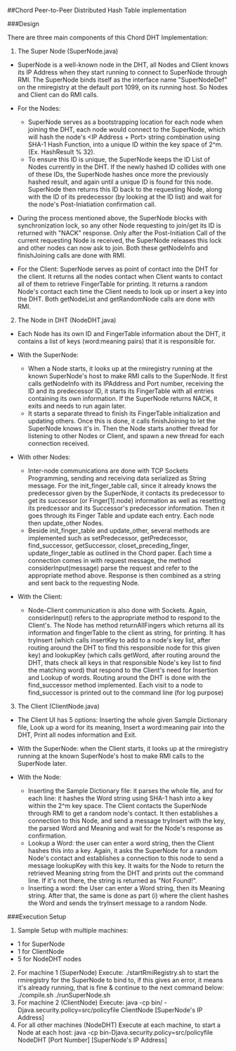 ##Chord Peer-to-Peer Distributed Hash Table implementation

###Design

There are three main components of this Chord DHT Implementation:

1. The Super Node (SuperNode.java)
  * SuperNode is a well-known node in the DHT, all Nodes and Client knows its IP Address when they start running to connect to SuperNode through RMI. The SuperNode binds itself as the interface name "SuperNodeDef" on the rmiregistry at the default port 1099, on its running host. So Nodes and Client can do RMI calls. 

  * For the Nodes: 
    * SuperNode serves as a bootstrapping location for each node when joining the DHT, each node would connect to the SuperNode, which will hash the node's <IP Address + Port> string combination using SHA-1 Hash Function, into a unique ID within the key space of 2^m. (Ex. HashResult % 32). 
    * To ensure this ID is unique, the SuperNode keeps the ID List of Nodes currently in the DHT. If the newly hashed ID collides with one of these IDs, the SuperNode hashes once more the previously hashed result, and again until a unique ID is found for this node. SuperNode then returns this ID back to the requesting Node, along with the ID of its predecessor (by looking at the ID list) and wait for the node's Post-Iniatiation confirmation call.

  * During the process mentioned above, the SuperNode blocks with synchronization lock, so any other Node requesting to join/get its ID is returned with "NACK" response. Only after the Post-Initiation Call of the current requesting Node is received, the SuperNode releases this lock and other nodes can now ask to join. Both these getNodeInfo and finishJoining calls are done with RMI.

  * For the Client: SuperNode serves as point of contact into the DHT for the client. It returns all the nodes contact when Client wants to contact all of them to retrieve FingerTable for printing. It returns a random Node's contact each time the Client needs to look up or insert a key into the DHT. Both getNodeList and getRandomNode calls are done with RMI.
    
2. The Node in DHT (NodeDHT.java)

  * Each Node has its own ID and FingerTable information about the DHT, it contains a list of keys (word:meaning pairs) that it is responsible for. 

  * With the SuperNode: 
    * When a Node starts, it looks up at the rmiregistry running at the known SuperNode's host to make RMI calls to the SuperNode. It first calls getNodeInfo with its IPAddress and Port number, receiving the ID and its predecessor ID, it starts its FingerTable with all entries containing its own information. If the SuperNode returns NACK, it exits and needs to run again later. 
    * It starts a separate thread to finish its FingerTable initialization and updating others. Once this is done, it calls finishJoining to let the SuperNode knows it's in. Then the Node starts another thread for listening to other Nodes or Client, and spawn a new thread for each connection received.

  * With other Nodes: 
    * Inter-node communications are done with TCP Sockets Programming, sending and receiving data serialized as String message. For the init_finger_table call, since it already knows the predecessor given by the SuperNode, it contacts its predecessor to get its successor (or Finger[1].node) information as well as resetting its predcessor and its Successor's predecessor information. Then it goes through its Finger Table and update each entry. Each node then update_other Nodes. 
    * Beside init_finger_table and update_other, several methods are implemented such as setPredecessor, getPredecessor, find_successor, getSuccessor, closet_preceding_finger, update_finger_table as outlined in the Chord paper. Each time a connection comes in with request message, the method considerInput(message) parse the request and refer to the appropriate method above. Response is then combined as a string and sent back to the requesting Node.

  * With the Client: 
    * Node-Client communication is also done with Sockets. Again, considerInput() refers to the appropriate method to respond to the Client's. The Node has method returnAllFingers which returns all its information and fingerTable to the client as string, for printing. It has tryInsert (which calls insertKey to add to a node's key list, after routing around the DHT to find this responsible node for this given key) and lookupKey (which calls getWord, after routing around the DHT, thats check all keys in that responsible Node's key list to find the matching word) that respond to the Client's need for Insertion and Lookup of words. Routing around the DHT is done with the find_successor method implemented. Each visit to a node to find_successor is printed out to the command line (for log purpose)  

3. The Client (ClientNode.java)

  * The Client UI has 5 options: Inserting the whole given Sample Dictionary file, Look up a word for its meaning, Insert a word:meaning pair into the DHT, Print all nodes information and Exit. 	

  * With the SuperNode: when the Client starts, it looks up at the rmiregistry running at the known SuperNode's host to make RMI calls to the SuperNode later.

  * With the Node:
    * Inserting the Sample Dictionary file: it parses the whole file, and for each line: it hashes the Word string using SHA-1 hash into a key within the 2^m key space. The Client contacts the SuperNode through RMI to get a random node's contact. It then establishes a connection to this Node, and send a message tryInsert with the key, the parsed Word and Meaning and wait for the Node's response as confirmation.
    * Lookup a Word: the user can enter a word string, then the Client hashes this into a key. Again, it asks the SuperNode for a random Node's contact and establishes a connection to this node to send a message lookupKey with this key. It waits for the Node to return the retrieved Meaning string from the DHT and prints out the command line. If it's not there, the string is returned as "Not Found!".
    * Inserting a word: the User can enter a Word string, then its Meaning string. After that, the same is done as part (i) where the client hashes the Word and sends the tryInsert message to a random Node.


###Execution Setup

1. Sample Setup with multiple machines:
  * 1 for SuperNode 
  * 1 for ClientNode
  * 5 for NodeDHT nodes 

2. For machine 1 (SuperNode)
  Execute:
        ./startRmiRegistry.sh
  to start the rmiregistry for the SuperNode to bind to, if this gives an error, it means it's already running, that is fine & continue to the next command below:
        ./compile.sh
        ./runSuperNode.sh
3. For machine 2 (ClientNode)
  Execute:
        java -cp bin/ -Djava.security.policy=src/policyfile ClientNode [SuperNode's IP Address]
4. For all other machines (NodeDHT)
  Execute at each machine, to start a Node at each host:
        java -cp bin-Djava.security.policy=src/policyfile NodeDHT [Port Number] [SuperNode's IP Address]

